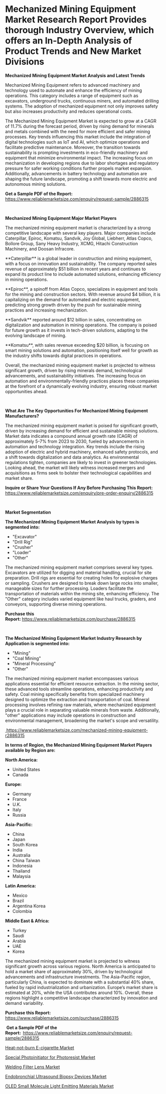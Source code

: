 <p><h1>Mechanized Mining Equipment Market Research Report Provides thorough Industry Overview, which offers an In-Depth Analysis of Product Trends and New Market Divisions</h1></p><p><strong>Mechanized Mining Equipment Market Analysis and Latest Trends</strong></p>
<p><p>Mechanized Mining Equipment refers to advanced machinery and technology used to automate and enhance the efficiency of mining operations. This category includes a range of equipment such as excavators, underground trucks, continuous miners, and automated drilling systems. The adoption of mechanized equipment not only improves safety but also increases productivity and reduces operational costs.</p><p>The Mechanized Mining Equipment Market is expected to grow at a CAGR of 11.7% during the forecast period, driven by rising demand for minerals and metals combined with the need for more efficient and safer mining processes. Key trends influencing this market include the integration of digital technologies such as IoT and AI, which optimize operations and facilitate predictive maintenance. Moreover, the transition towards sustainability is prompting investments in eco-friendly machinery and equipment that minimize environmental impact. The increasing focus on mechanization in developing regions due to labor shortages and regulatory pressure for safer working conditions further propels market expansion. Additionally, advancements in battery technology and automation are shaping the future landscape, promoting a shift towards more electric and autonomous mining solutions.</p></p>
<p><strong>Get a Sample PDF of the Report:&nbsp;</strong> <a href="https://www.reliablemarketsize.com/enquiry/request-sample/2886315?utm_campaign=1836&utm_medium=2&utm_source=Github&utm_content=ia&utm_term=13032025&utm_id=mechanized-mining-equipment">https://www.reliablemarketsize.com/enquiry/request-sample/2886315</a></p>
<p>&nbsp;</p>
<p><strong>Mechanized Mining Equipment Major Market Players</strong></p>
<p><p>The mechanized mining equipment market is characterized by a strong competitive landscape with several key players. Major companies include Caterpillar, Epiroc, Komatsu, Sandvik, Joy Global, Liebherr, Atlas Copco, Bollore Group, Sany Heavy Industry, XCMG, Hitachi Construction Machinery, and Doosan Infracore.</p><p>**Caterpillar** is a global leader in construction and mining equipment, with a focus on innovation and sustainability. The company reported sales revenue of approximately $51 billion in recent years and continues to expand its product line to include automated solutions, enhancing efficiency in mining operations.</p><p>**Epiroc**, a spinoff from Atlas Copco, specializes in equipment and tools for the mining and construction sectors. With revenue around $4 billion, it is capitalizing on the demand for automated and electric equipment, predicting strong growth driven by the push for sustainable mining practices and increasing mechanization.</p><p>**Sandvik** reported around $12 billion in sales, concentrating on digitalization and automation in mining operations. The company is poised for future growth as it invests in tech-driven solutions, adapting to the evolving landscape of mining.</p><p>**Komatsu**, with sales revenue exceeding $20 billion, is focusing on smart mining solutions and automation, positioning itself well for growth as the industry shifts towards digital practices in operations.</p><p>Overall, the mechanized mining equipment market is projected to witness significant growth, driven by rising minerals demand, technological advancements, and sustainability initiatives. The increasing focus on automation and environmentally-friendly practices places these companies at the forefront of a dynamically evolving industry, ensuring robust market opportunities ahead.</p></p>
<p>&nbsp;</p>
<p><strong>What Are The Key Opportunities For Mechanized Mining Equipment Manufacturers?</strong></p>
<p><p>The mechanized mining equipment market is poised for significant growth, driven by increasing demand for efficient and sustainable mining solutions. Market data indicates a compound annual growth rate (CAGR) of approximately 5-7% from 2023 to 2030, fueled by advancements in automation and technology integration. Key trends include the rising adoption of electric and hybrid machinery, enhanced safety protocols, and a shift towards digitalization and data analytics. As environmental regulations tighten, companies are likely to invest in greener technologies. Looking ahead, the market will likely witness increased mergers and acquisitions as firms seek to bolster their technological capabilities and market share.</p></p>
<p><strong>Inquire or Share Your Questions If Any Before Purchasing This Report:</strong> <a href="https://www.reliablemarketsize.com/enquiry/pre-order-enquiry/2886315?utm_campaign=1836&utm_medium=2&utm_source=Github&utm_content=ia&utm_term=13032025&utm_id=mechanized-mining-equipment">https://www.reliablemarketsize.com/enquiry/pre-order-enquiry/2886315</a></p>
<p>&nbsp;</p>
<p><strong>Market Segmentation</strong></p>
<p><strong>The Mechanized Mining Equipment Market Analysis by types is segmented into:</strong></p>
<p><ul><li>"Excavator"</li><li>"Drill Rig"</li><li>"Crusher"</li><li>"Loader"</li><li>"Other"</li></ul></p>
<p><p>The mechanized mining equipment market comprises several key types. Excavators are utilized for digging and material handling, crucial for site preparation. Drill rigs are essential for creating holes for explosive charges or sampling. Crushers are designed to break down large rocks into smaller, manageable sizes for further processing. Loaders facilitate the transportation of materials within the mining site, enhancing efficiency. The "Other" category includes varied equipment like haul trucks, graders, and conveyors, supporting diverse mining operations.</p></p>
<p><strong>Purchase this Report:&nbsp;</strong><a href="https://www.reliablemarketsize.com/purchase/2886315?utm_campaign=1836&utm_medium=2&utm_source=Github&utm_content=ia&utm_term=13032025&utm_id=mechanized-mining-equipment">https://www.reliablemarketsize.com/purchase/2886315</a></p>
<p>&nbsp;</p>
<p><strong>The Mechanized Mining Equipment Market Industry Research by Application is segmented into:</strong></p>
<p><ul><li>"Mining"</li><li>"Coal Mining"</li><li>"Mineral Processing"</li><li>"Other"</li></ul></p>
<p><p>The mechanized mining equipment market encompasses various applications essential for efficient resource extraction. In the mining sector, these advanced tools streamline operations, enhancing productivity and safety. Coal mining specifically benefits from specialized machinery designed to optimize the extraction and transportation of coal. Mineral processing involves refining raw materials, where mechanized equipment plays a crucial role in separating valuable minerals from waste. Additionally, "other" applications may include operations in construction and environmental management, broadening the market's scope and versatility.</p></p>
<p><a href="https://www.reliablemarketsize.com/mechanized-mining-equipment-r2886315?utm_campaign=1836&utm_medium=2&utm_source=Github&utm_content=ia&utm_term=13032025&utm_id=mechanized-mining-equipment">&nbsp;https://www.reliablemarketsize.com/mechanized-mining-equipment-r2886315</a></p>
<p><strong>In terms of Region, the Mechanized Mining Equipment Market Players available by Region are:</strong></p>
<p>
    <p> <strong> North America: </strong>
        <ul>
            <li>United States</li>
            <li>Canada</li>
        </ul>
        </p> 
    <p> <strong> Europe: </strong>
        <ul>
            <li>Germany</li>
            <li>France</li>
            <li>U.K.</li>
            <li>Italy</li>
            <li>Russia</li>
        </ul>
        </p> 
    <p> <strong> Asia-Pacific: </strong>
        <ul>
            <li>China</li>
            <li>Japan</li>
            <li>South Korea</li>
            <li>India</li>
            <li>Australia</li>
            <li>China Taiwan</li>
            <li>Indonesia</li>
            <li>Thailand</li>
            <li>Malaysia</li>
        </ul>
        </p> 
    <p> <strong> Latin America: </strong>
        <ul>
            <li>Mexico</li>
            <li>Brazil</li>
            <li>Argentina Korea</li>
            <li>Colombia</li>
        </ul>
        </p> 
    <p> <strong> Middle East & Africa: </strong>
        <ul>
            <li>Turkey</li>
            <li>Saudi</li>
            <li>Arabia</li>
            <li>UAE</li>
            <li>Korea</li>
        </ul>
    </p>
    </p>
<p><p>The mechanized mining equipment market is projected to witness significant growth across various regions. North America is anticipated to hold a market share of approximately 30%, driven by technological advancements and infrastructure investments. The Asia-Pacific region, particularly China, is expected to dominate with a substantial 40% share, fueled by rapid industrialization and urbanization. Europe’s market share is estimated at 20%, while the USA contributes around 10%. Overall, these regions highlight a competitive landscape characterized by innovation and demand variability.</p></p>
<p><strong>Purchase this Report: </strong><a href="https://www.reliablemarketsize.com/purchase/2886315?utm_campaign=1836&utm_medium=2&utm_source=Github&utm_content=ia&utm_term=13032025&utm_id=mechanized-mining-equipment">https://www.reliablemarketsize.com/purchase/2886315</a></p>
<p>&nbsp;<strong>Get a Sample PDF of the Report:&nbsp;&nbsp;</strong><a href="https://www.reliablemarketsize.com/enquiry/request-sample/2886315?utm_campaign=1836&utm_medium=2&utm_source=Github&utm_content=ia&utm_term=13032025&utm_id=mechanized-mining-equipment">https://www.reliablemarketsize.com/enquiry/request-sample/2886315</a></p>
<p><strong></strong></p>
<p><p><a href="https://github.com/fendtdjunawo/Market-Research-Report-List-1/blob/main/heat-not-burn-e-cigarette-market.md?utm_campaign=1836&utm_medium=2&utm_source=Github&utm_content=ia&utm_term=13032025&utm_id=mechanized-mining-equipment">Heat-not-burn E-cigarette Market</a></p><p><a href="https://github.com/kovasovitzzg/Market-Research-Report-List-1/blob/main/special-photoinitiator-for-photoresist-market.md?utm_campaign=1836&utm_medium=2&utm_source=Github&utm_content=ia&utm_term=13032025&utm_id=mechanized-mining-equipment">Special Photoinitiator for Photoresist Market</a></p><p><a href="https://github.com/palenjeppecd/Market-Research-Report-List-1/blob/main/welding-filter-lens-market.md?utm_campaign=1836&utm_medium=2&utm_source=Github&utm_content=ia&utm_term=13032025&utm_id=mechanized-mining-equipment">Welding Filter Lens Market</a></p><p><a href="https://github.com/hadshpinay/Market-Research-Report-List-1/blob/main/endobronchial-ultrasound-biopsy-devices-market.md?utm_campaign=1836&utm_medium=2&utm_source=Github&utm_content=ia&utm_term=13032025&utm_id=mechanized-mining-equipment">Endobronchial Ultrasound Biopsy Devices Market</a></p><p><a href="https://github.com/danzopachllq/Market-Research-Report-List-1/blob/main/oled-small-molecule-light-emitting-materials-market.md?utm_campaign=1836&utm_medium=2&utm_source=Github&utm_content=ia&utm_term=13032025&utm_id=mechanized-mining-equipment">OLED Small Molecule Light Emitting Materials Market</a></p></p>